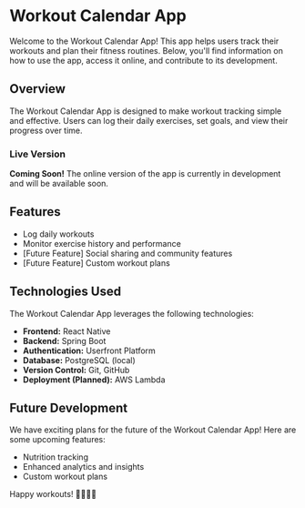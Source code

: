 # Workout Calendar App

Welcome to the Workout Calendar App! This app helps users track their workouts and plan their fitness routines. Below, you'll find information on how to use the app, access it online, and contribute to its development.

## Overview

The Workout Calendar App is designed to make workout tracking simple and effective. Users can log their daily exercises, set goals, and view their progress over time.

### Live Version
**Coming Soon!** The online version of the app is currently in development and will be available soon.

## Features

- Log daily workouts
- Monitor exercise history and performance
- [Future Feature] Social sharing and community features
- [Future Feature] Custom workout plans

## Technologies Used

The Workout Calendar App leverages the following technologies:

- **Frontend:** React Native
- **Backend:** Spring Boot
- **Authentication:** Userfront Platform
- **Database:** PostgreSQL (local)
- **Version Control:** Git, GitHub
- **Deployment (Planned):** AWS Lambda

## Future Development

 We have exciting plans for the future of the Workout Calendar App! Here are some upcoming features:

- Nutrition tracking
- Enhanced analytics and insights
- Custom workout plans

Happy workouts! 💪🏋️‍♀️📆
